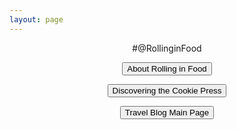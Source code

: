 ```yaml
---
layout: page
---
```

<center>#@RollinginFood  

<button name="button" onclick="http://rollwithmicole.com/rollinginfood">About Rolling in Food</button>  

<button name="button" onclick="http://rollwithmicole.com/rollinginfood/posts/2019/">Discovering the Cookie Press</button>  

<button name="button" onclick="http://rollwithmicole.com">Travel Blog Main Page</button>

</center>
